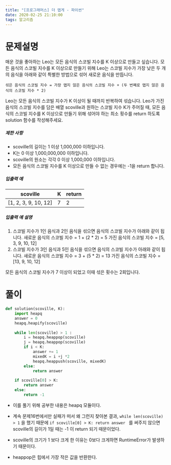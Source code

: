 ```yaml
---
title: "[프로그래머스] 더 맵게 - 파이썬"
date: 2020-02-25 21:10:00
tags: 알고리즘
---
```




# 문제설명

매운 것을 좋아하는 Leo는 모든 음식의 스코빌 지수를 K 이상으로 만들고 싶습니다. 모든 음식의 스코빌 지수를 K 이상으로 만들기 위해 Leo는 스코빌 지수가 가장 낮은 두 개의 음식을 아래와 같이 특별한 방법으로 섞어 새로운 음식을 만듭니다.

```
섞은 음식의 스코빌 지수 = 가장 맵지 않은 음식의 스코빌 지수 + (두 번째로 맵지 않은 음식의 스코빌 지수 * 2)
```

Leo는 모든 음식의 스코빌 지수가 K 이상이 될 때까지 반복하여 섞습니다.
Leo가 가진 음식의 스코빌 지수를 담은 배열 scoville과 원하는 스코빌 지수 K가 주어질 때, 모든 음식의 스코빌 지수를 K 이상으로 만들기 위해 섞어야 하는 최소 횟수를 return 하도록 solution 함수를 작성해주세요.

##### 제한 사항

- scoville의 길이는 1 이상 1,000,000 이하입니다.
- K는 0 이상 1,000,000,000 이하입니다.
- scoville의 원소는 각각 0 이상 1,000,000 이하입니다.
- 모든 음식의 스코빌 지수를 K 이상으로 만들 수 없는 경우에는 -1을 return 합니다.

##### 입출력 예

| scoville             | K    | return |
| -------------------- | ---- | ------ |
| [1, 2, 3, 9, 10, 12] | 7    | 2      |

##### 입출력 예 설명

1. 스코빌 지수가 1인 음식과 2인 음식을 섞으면 음식의 스코빌 지수가 아래와 같이 됩니다.
   새로운 음식의 스코빌 지수 = 1 + (2 * 2) = 5
   가진 음식의 스코빌 지수 = [5, 3, 9, 10, 12]
2. 스코빌 지수가 3인 음식과 5인 음식을 섞으면 음식의 스코빌 지수가 아래와 같이 됩니다.
   새로운 음식의 스코빌 지수 = 3 + (5 * 2) = 13
   가진 음식의 스코빌 지수 = [13, 9, 10, 12]

모든 음식의 스코빌 지수가 7 이상이 되었고 이때 섞은 횟수는 2회입니다.



# 풀이

```python
def solution(scoville, K):
    import heapq
    answer = 0
    heapq.heapify(scoville)
    
    while len(scoville) > 1 :
        i = heapq.heappop(scoville)
        j = heapq.heappop(scoville)
        if i < K:
            answer += 1
            mixedK = i +j *2
            heapq.heappush(scoville, mixedK)
        else:
            return answer
            
    if scoville[0] > K:
        return answer
    else:
        return -1
```

- 이를 풀기 위해 공부한 내용은 heapq 모듈이다.

- 계속 문제16번에서만 실패가 떠서 왜 그런지 찾아본 결과, `while len(scoville) > 1` 을 했기 때문에 `if scoville[0] > K: return answer ` 를 써주지 않으면 scoville의 길이가 1일 때는 -1 이 return 되기 때문이었다.

- scoville의 크기가 1 보다 크게 한 이유는 0보다 크게하면 RuntimeError가 발생하기 때문이다. 

- heappop은 힙에서 가장 작은 값을 반환한다. 